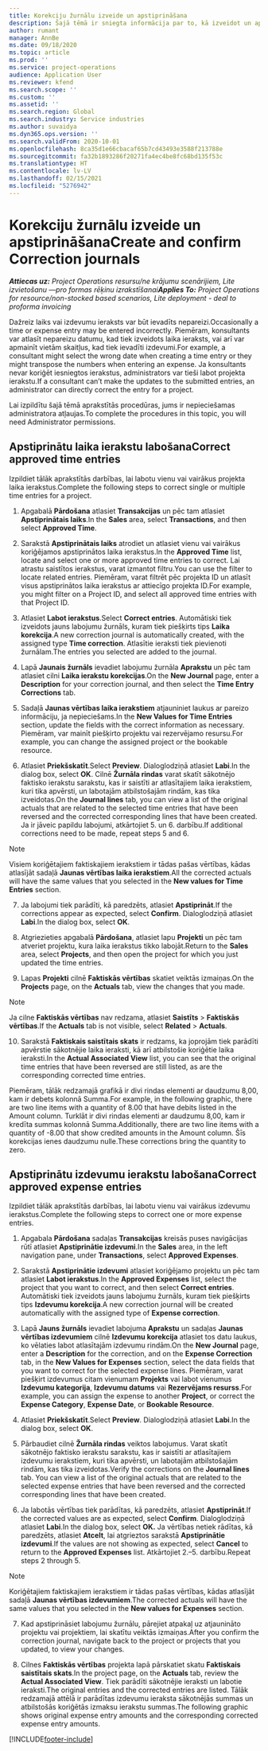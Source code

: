 ```yaml
---
title: Korekciju žurnālu izveide un apstiprināšana
description: Šajā tēmā ir sniegta informācija par to, kā izveidot un apstiprināt labojumu žurnālu.
author: rumant
manager: AnnBe
ms.date: 09/18/2020
ms.topic: article
ms.prod: ''
ms.service: project-operations
audience: Application User
ms.reviewer: kfend
ms.search.scope: ''
ms.custom: ''
ms.assetid: ''
ms.search.region: Global
ms.search.industry: Service industries
ms.author: suvaidya
ms.dyn365.ops.version: ''
ms.search.validFrom: 2020-10-01
ms.openlocfilehash: 8ca35d1e66cbacaf65b7cd43493e3588f213788e
ms.sourcegitcommit: fa32b1893286f20271fa4ec4be8fc68bd135f53c
ms.translationtype: HT
ms.contentlocale: lv-LV
ms.lasthandoff: 02/15/2021
ms.locfileid: "5276942"
---
```

# <a name="create-and-confirm-correction-journals"></a><span data-ttu-id="cd1bb-103">Korekciju žurnālu izveide un apstiprināšana</span><span class="sxs-lookup"><span data-stu-id="cd1bb-103">Create and confirm Correction journals</span></span>

<span data-ttu-id="cd1bb-104">_**Attiecas uz:** Project Operations resursu/ne krājumu scenārijiem, Lite izvietošanu —pro formas rēķinu izrakstīšanai_</span><span class="sxs-lookup"><span data-stu-id="cd1bb-104">_**Applies To:** Project Operations for resource/non-stocked based scenarios, Lite deployment - deal to proforma invoicing_</span></span>

<span data-ttu-id="cd1bb-105">Dažreiz laiks vai izdevumu ieraksts var būt ievadīts nepareizi.</span><span class="sxs-lookup"><span data-stu-id="cd1bb-105">Occasionally a time or expense entry may be entered incorrectly.</span></span> <span data-ttu-id="cd1bb-106">Piemēram, konsultants var atlasīt nepareizu datumu, kad tiek izveidots laika ieraksts, vai arī var apmainīt vietām skaitļus, kad tiek ievadīti izdevumi.</span><span class="sxs-lookup"><span data-stu-id="cd1bb-106">For example, a consultant might select the wrong date when creating a time entry or they might transpose the numbers when entering an expense.</span></span> <span data-ttu-id="cd1bb-107">Ja konsultants nevar koriģēt iesniegtos ierakstus, administrators var tieši labot projekta ierakstu.</span><span class="sxs-lookup"><span data-stu-id="cd1bb-107">If a consultant can’t make the updates to the submitted entries, an administrator can directly correct the entry for a project.</span></span>

<span data-ttu-id="cd1bb-108">Lai izpildītu šajā tēmā aprakstītās procedūras, jums ir nepieciešamas administratora atļaujas.</span><span class="sxs-lookup"><span data-stu-id="cd1bb-108">To complete the procedures in this topic, you will need Administrator permissions.</span></span>

## <a name="correct-approved-time-entries"></a><span data-ttu-id="cd1bb-109">Apstiprinātu laika ierakstu labošana</span><span class="sxs-lookup"><span data-stu-id="cd1bb-109">Correct approved time entries</span></span>     

<span data-ttu-id="cd1bb-110">Izpildiet tālāk aprakstītās darbības, lai labotu vienu vai vairākus projekta laika ierakstus.</span><span class="sxs-lookup"><span data-stu-id="cd1bb-110">Complete the following steps to correct single or multiple time entries for a project.</span></span>

1. <span data-ttu-id="cd1bb-111">Apgabalā **Pārdošana** atlasiet **Transakcijas** un pēc tam atlasiet **Apstiprinātais laiks**.</span><span class="sxs-lookup"><span data-stu-id="cd1bb-111">In the **Sales** area, select **Transactions**, and then select **Approved Time**.</span></span> 

2. <span data-ttu-id="cd1bb-112">Sarakstā **Apstiprinātais laiks** atrodiet un atlasiet vienu vai vairākus koriģējamos apstiprinātos laika ierakstus.</span><span class="sxs-lookup"><span data-stu-id="cd1bb-112">In the **Approved Time** list, locate and select one or more approved time entries to correct.</span></span> <span data-ttu-id="cd1bb-113">Lai atrastu saistītos ierakstus, varat izmantot filtru.</span><span class="sxs-lookup"><span data-stu-id="cd1bb-113">You can use the filter to locate related entries.</span></span> <span data-ttu-id="cd1bb-114">Piemēram, varat filtrēt pēc projekta ID un atlasīt visus apstiprinātos laika ierakstus ar attiecīgo projekta ID.</span><span class="sxs-lookup"><span data-stu-id="cd1bb-114">For example, you might filter on a Project ID, and select all approved time entries with that Project ID.</span></span>

3. <span data-ttu-id="cd1bb-115">Atlasiet **Labot ierakstus**.</span><span class="sxs-lookup"><span data-stu-id="cd1bb-115">Select **Correct entries**.</span></span> <span data-ttu-id="cd1bb-116">Automātiski tiek izveidots jauns labojumu žurnāls, kuram tiek piešķirts tips **Laika korekcija**.</span><span class="sxs-lookup"><span data-stu-id="cd1bb-116">A new correction journal is automatically created, with the assigned type **Time correction**.</span></span> <span data-ttu-id="cd1bb-117">Atlasītie ieraksti tiek pievienoti žurnālam.</span><span class="sxs-lookup"><span data-stu-id="cd1bb-117">The entries you selected are added to the journal.</span></span> 

4. <span data-ttu-id="cd1bb-118">Lapā **Jaunais žurnāls** ievadiet labojumu žurnāla **Aprakstu** un pēc tam atlasiet cilni **Laika ierakstu korekcijas**.</span><span class="sxs-lookup"><span data-stu-id="cd1bb-118">On the **New Journal** page, enter a **Description** for your correction journal, and then select the **Time Entry Corrections** tab.</span></span>  

5. <span data-ttu-id="cd1bb-119">Sadaļā **Jaunas vērtības laika ierakstiem** atjauniniet laukus ar pareizo informāciju, ja nepieciešams.</span><span class="sxs-lookup"><span data-stu-id="cd1bb-119">In the **New Values for Time Entries** section, update the fields with the correct information as necessary.</span></span> <span data-ttu-id="cd1bb-120">Piemēram, var mainīt piešķirto projektu vai rezervējamo resursu.</span><span class="sxs-lookup"><span data-stu-id="cd1bb-120">For example, you can change the assigned project or the bookable resource.</span></span>

6. <span data-ttu-id="cd1bb-121">Atlasiet **Priekšskatīt**.</span><span class="sxs-lookup"><span data-stu-id="cd1bb-121">Select **Preview**.</span></span> <span data-ttu-id="cd1bb-122">Dialoglodziņā atlasiet **Labi**.</span><span class="sxs-lookup"><span data-stu-id="cd1bb-122">In the dialog box, select **OK**.</span></span> <span data-ttu-id="cd1bb-123">Cilnē **Žurnāla rindas** varat skatīt sākotnējo faktisko ierakstu sarakstu, kas ir saistīti ar atlasītajiem laika ierakstiem, kuri tika apvērsti, un labotajām atbilstošajām rindām, kas tika izveidotas.</span><span class="sxs-lookup"><span data-stu-id="cd1bb-123">On the **Journal lines** tab, you can view a list of the original actuals that are related to the selected time entries that have been reversed and the corrected corresponding lines that have been created.</span></span> <span data-ttu-id="cd1bb-124">Ja ir jāveic papildu labojumi, atkārtojiet 5. un 6. darbību.</span><span class="sxs-lookup"><span data-stu-id="cd1bb-124">If additional corrections need to be made, repeat steps 5 and 6.</span></span> 

> [!NOTE]
> <span data-ttu-id="cd1bb-125">Visiem koriģētajiem faktiskajiem ierakstiem ir tādas pašas vērtības, kādas atlasījāt sadaļā **Jaunas vērtības laika ierakstiem**.</span><span class="sxs-lookup"><span data-stu-id="cd1bb-125">All the corrected actuals will have the same values that you selected in the **New values for Time Entries** section.</span></span>

7. <span data-ttu-id="cd1bb-126">Ja labojumi tiek parādīti, kā paredzēts, atlasiet **Apstiprināt**.</span><span class="sxs-lookup"><span data-stu-id="cd1bb-126">If the corrections appear as expected, select **Confirm**.</span></span> <span data-ttu-id="cd1bb-127">Dialoglodziņā atlasiet **Labi**.</span><span class="sxs-lookup"><span data-stu-id="cd1bb-127">In the dialog box, select **OK**.</span></span>

8. <span data-ttu-id="cd1bb-128">Atgriezieties apgabalā **Pārdošana**, atlasiet lapu **Projekti** un pēc tam atveriet projektu, kura laika ierakstus tikko labojāt.</span><span class="sxs-lookup"><span data-stu-id="cd1bb-128">Return to the **Sales** area, select **Projects**, and then open the project for which you just updated the time entries.</span></span> 

9. <span data-ttu-id="cd1bb-129">Lapas **Projekti** cilnē **Faktiskās vērtības** skatiet veiktās izmaiņas.</span><span class="sxs-lookup"><span data-stu-id="cd1bb-129">On the **Projects** page, on the **Actuals** tab, view the changes that you made.</span></span> 

> [!NOTE]
> <span data-ttu-id="cd1bb-130">Ja cilne **Faktiskās vērtības** nav redzama, atlasiet **Saistīts** > **Faktiskās vērtības**.</span><span class="sxs-lookup"><span data-stu-id="cd1bb-130">If the **Actuals** tab is not visible, select **Related** > **Actuals**.</span></span>  

10. <span data-ttu-id="cd1bb-131">Sarakstā **Faktiskais saistītais skats** ir redzams, ka joprojām tiek parādīti apvērstie sākotnējie laika ieraksti, kā arī atbilstošie koriģētie laika ieraksti.</span><span class="sxs-lookup"><span data-stu-id="cd1bb-131">In the **Actual Associated View** list, you can see that the original time entries that have been reversed are still listed, as are the corresponding corrected time entries.</span></span> 

<span data-ttu-id="cd1bb-132">Piemēram, tālāk redzamajā grafikā ir divi rindas elementi ar daudzumu 8,00, kam ir debets kolonnā Summa.</span><span class="sxs-lookup"><span data-stu-id="cd1bb-132">For example, in the following graphic, there are two line items with a quantity of 8.00 that have debits listed in the Amount column.</span></span> <span data-ttu-id="cd1bb-133">Turklāt ir divi rindas elementi ar daudzumu 8,00, kam ir kredīta summas kolonnā Summa.</span><span class="sxs-lookup"><span data-stu-id="cd1bb-133">Additionally, there are two line items with a quantity of -8.00 that show credited amounts in the Amount column.</span></span> <span data-ttu-id="cd1bb-134">Šīs korekcijas ienes daudzumu nulle.</span><span class="sxs-lookup"><span data-stu-id="cd1bb-134">These corrections bring the quantity to zero.</span></span>

 
## <a name="correct-approved-expense-entries"></a><span data-ttu-id="cd1bb-135">Apstiprinātu izdevumu ierakstu labošana</span><span class="sxs-lookup"><span data-stu-id="cd1bb-135">Correct approved expense entries</span></span>

<span data-ttu-id="cd1bb-136">Izpildiet tālāk aprakstītās darbības, lai labotu vienu vai vairākus izdevumu ierakstus.</span><span class="sxs-lookup"><span data-stu-id="cd1bb-136">Complete the following steps to correct one or more expense entries.</span></span> 

1. <span data-ttu-id="cd1bb-137">Apgabala **Pārdošana** sadaļas **Transakcijas** kreisās puses navigācijas rūtī atlasiet **Apstiprinātie izdevumi**.</span><span class="sxs-lookup"><span data-stu-id="cd1bb-137">In the **Sales** area, in the left navigation pane, under **Transactions**, select **Approved Expenses**.</span></span>

2. <span data-ttu-id="cd1bb-138">Sarakstā **Apstiprinātie izdevumi** atlasiet koriģējamo projektu un pēc tam atlasiet **Labot ierakstus**.</span><span class="sxs-lookup"><span data-stu-id="cd1bb-138">In the **Approved Expenses** list, select the project that you want to correct, and then select **Correct entries**.</span></span> <span data-ttu-id="cd1bb-139">Automātiski tiek izveidots jauns labojumu žurnāls, kuram tiek piešķirts tips **Izdevumu korekcija**.</span><span class="sxs-lookup"><span data-stu-id="cd1bb-139">A new correction journal will be created automatically with the assigned type of **Expense correction**.</span></span> 

3. <span data-ttu-id="cd1bb-140">Lapā **Jauns žurnāls** ievadiet labojuma **Aprakstu** un sadaļas **Jaunas vērtības izdevumiem** cilnē **Izdevumu korekcija** atlasiet tos datu laukus, ko vēlaties labot atlasītajām izdevumu rindām.</span><span class="sxs-lookup"><span data-stu-id="cd1bb-140">On the **New Journal** page, enter a **Description** for the correction, and on the **Expense Correction** tab, in the **New Values for Expenses** section, select the data fields that you want to correct for the selected expense lines.</span></span> <span data-ttu-id="cd1bb-141">Piemēram, varat piešķirt izdevumus citam vienumam **Projekts** vai labot vienumus **Izdevumu kategorija**, **Izdevumu datums** vai **Rezervējams resurss**.</span><span class="sxs-lookup"><span data-stu-id="cd1bb-141">For example, you can assign the expense to another **Project**, or correct the **Expense Category**, **Expense Date**, or **Bookable Resource**.</span></span>

4. <span data-ttu-id="cd1bb-142">Atlasiet **Priekšskatīt**.</span><span class="sxs-lookup"><span data-stu-id="cd1bb-142">Select **Preview**.</span></span> <span data-ttu-id="cd1bb-143">Dialoglodziņā atlasiet **Labi**.</span><span class="sxs-lookup"><span data-stu-id="cd1bb-143">In the dialog box, select **OK**.</span></span> 

5. <span data-ttu-id="cd1bb-144">Pārbaudiet cilnē **Žurnāla rindas** veiktos labojumus. Varat skatīt sākotnējo faktisko ierakstu sarakstu, kas ir saistīti ar atlasītajiem izdevumu ierakstiem, kuri tika apvērsti, un labotajām atbilstošajām rindām, kas tika izveidotas.</span><span class="sxs-lookup"><span data-stu-id="cd1bb-144">Verify the corrections on the **Journal lines** tab. You can view a list of the original actuals that are related to the selected expense entries that have been reversed and the corrected corresponding lines that have been created.</span></span>

6. <span data-ttu-id="cd1bb-145">Ja labotās vērtības tiek parādītas, kā paredzēts, atlasiet **Apstiprināt**.</span><span class="sxs-lookup"><span data-stu-id="cd1bb-145">If the corrected values are as expected, select **Confirm**.</span></span> <span data-ttu-id="cd1bb-146">Dialoglodziņā atlasiet **Labi**.</span><span class="sxs-lookup"><span data-stu-id="cd1bb-146">In the dialog box, select **OK.**</span></span> <span data-ttu-id="cd1bb-147">Ja vērtības netiek rādītas, kā paredzēts, atlasiet **Atcelt**, lai atgrieztos sarakstā **Apstiprinātie izdevumi**.</span><span class="sxs-lookup"><span data-stu-id="cd1bb-147">If the values are not showing as expected, select **Cancel** to return to the **Approved Expenses** list.</span></span> <span data-ttu-id="cd1bb-148">Atkārtojiet 2.–5. darbību.</span><span class="sxs-lookup"><span data-stu-id="cd1bb-148">Repeat steps 2 through 5.</span></span> 

> [!NOTE]
> <span data-ttu-id="cd1bb-149">Koriģētajiem faktiskajiem ierakstiem ir tādas pašas vērtības, kādas atlasījāt sadaļā **Jaunas vērtības izdevumiem**.</span><span class="sxs-lookup"><span data-stu-id="cd1bb-149">The corrected actuals will have the same values that you selected in the **New values for Expenses** section.</span></span>

7. <span data-ttu-id="cd1bb-150">Kad apstiprināsiet labojumu žurnālu, pārejiet atpakaļ uz atjaunināto projektu vai projektiem, lai skatītu veiktās izmaiņas.</span><span class="sxs-lookup"><span data-stu-id="cd1bb-150">After you confirm the correction journal, navigate back to the project or projects that you updated, to view your changes.</span></span>  

8. <span data-ttu-id="cd1bb-151">Cilnes **Faktiskās vērtības** projekta lapā pārskatiet skatu **Faktiskais saistītais skats**.</span><span class="sxs-lookup"><span data-stu-id="cd1bb-151">In the project page, on the **Actuals** tab, review the **Actual Associated View**.</span></span> <span data-ttu-id="cd1bb-152">Tiek parādīti sākotnējie ieraksti un labotie ieraksti.</span><span class="sxs-lookup"><span data-stu-id="cd1bb-152">The original entries and the corrected entries are listed.</span></span> <span data-ttu-id="cd1bb-153">Tālāk redzamajā attēlā ir parādītas izdevumu ieraksta sākotnējās summas un atbilstošās koriģētās izmaksu ierakstu summas.</span><span class="sxs-lookup"><span data-stu-id="cd1bb-153">The following graphic shows original expense entry amounts and the corresponding corrected expense entry amounts.</span></span> 




[!INCLUDE[footer-include](../includes/footer-banner.md)]